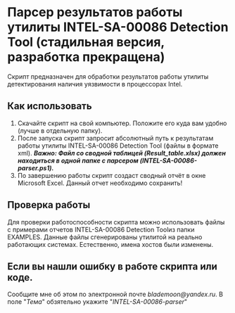 # Парсер результатов работы утилиты INTEL-SA-00086 Detection Tool (стадильная версия, разработка прекращена)
Скрипт предназначен для обработки результатов работы утилиты детектирования наличия уязвимости в процессорах Intel.

## Как использовать

1. Скачайте скрипт на свой компьютер. Положите его куда вам удобно (лучше в отдельную папку).
2. После запуска скрипт запросит абсолютный путь к результатам работы утилиты INTEL-SA-00086 Detection Tool (файлы в формате xml).
***Важно: Файл со сводной таблицей (Result_table.xlsx) должен находиться в одной папке с парсером (INTEL-SA-00086-parser.ps1).***
3. По завершению работы скрипт создаст сводный отчёт в окне Microsoft Excel. Данный отчет необходимо сохранить!

## Проверка работы
Для проверки работоспособности скрипта можно использовать файлы с примерами отчетов INTEL-SA-00086 Detection Toolиз папки EXAMPLES. Данные файлы сгенерированы утилитой на реально работающих системах. Естественно, имена хостов были изменены. 

## Если вы нашли ошибку в работе скрипта или коде.
  Сообщите мне об этом по электронной почте _blademoon@yandex.ru_.
  В поле "_Тема_" обзятельно укажите "_INTEL-SA-00086-parser_"
  

